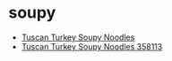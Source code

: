 # soupy

 * [Tuscan Turkey Soupy Noodles](../../index/t/tuscan-turkey-soupy-noodles-358113.json)
 * [Tuscan Turkey Soupy Noodles 358113](../../index/t/tuscan-turkey-soupy-noodles-358113.json)
